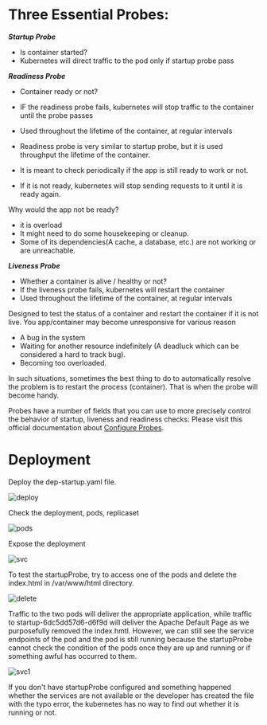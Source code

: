 # **Three Essential Probes:**

***Startup Probe***

- Is container started?
- Kubernetes will direct traffic to the pod only if startup probe pass

***Readiness Probe***

- Container ready or not?
- IF the readiness probe fails, kubernetes will stop traffic to the container until the probe passes
- Used throughout the lifetime of the container, at regular intervals

- Readiness probe is very similar to startup probe, but it is used throughput the lifetime of the container.
- It is meant to check periodically if the app is still ready to work or not.
- If it is not ready, kubernetes will stop sending requests to it until it is ready again.

Why would the app not be ready?

- it is overload
- It might need to do some housekeeping or cleanup.
- Some of its dependencies(A cache, a database, etc.) are not working or are unreachable.

***Liveness Probe***

- Whether a container is alive / healthy or not?
- If the liveness probe fails, kubernetes will restart the container
- Used throughout the lifetime of the container, at regular intervals

Designed to test the status of a container and restart the container if it is not live. You app/container may become unresponsive for various reason

- A bug in the system
- Waiting for another resource indefinitely (A deadluck which can be considered a hard to track bug).
- Becoming too overloaded.

In such situations, sometimes the best thing to do to automatically resolve the problem is to restart the process (container). That is when the probe will become handy.



Probes have a number of fields that you can use to more precisely control the behavior of startup, liveness and readiness checks: 
Please visit this official documentation about [Configure Probes](https://kubernetes.io/docs/tasks/configure-pod-container/configure-liveness-readiness-startup-probes/#configure-probes).


# **Deployment**

Deploy the dep-startup.yaml file.

![deploy](https://github.com/lherbeng/autoheal-blueprint/assets/72662912/cd344b44-ba95-4459-ba7a-dc4cedc5dc5e)

Check the deployment, pods, replicaset

![pods](https://github.com/lherbeng/autoheal-blueprint/assets/72662912/bc5add41-80b3-479e-a287-73cedba620ab)

Expose the deployment

![svc](https://github.com/lherbeng/autoheal-blueprint/assets/72662912/fa42566b-879e-4341-b2e7-92e30f3f9031)

To test the startupProbe, try to access one of the pods and delete the index.html in /var/www/html directory.

![delete](https://github.com/lherbeng/autoheal-blueprint/assets/72662912/d48a779a-24de-43a7-bc10-a05674f09824)

Traffic to the two pods will deliver the appropriate application, while traffic to startup-6dc5dd57d6-d6f9d will deliver the Apache Default Page as we purposefully removed the index.hmtl. However, we can still see the service endpoints of the pod and the pod is still running because the startupProbe cannot check the condition of the pods once they are up and running or if something awful has occurred to them.

![svc1](https://github.com/lherbeng/autoheal-blueprint/assets/72662912/d160d1f9-a765-45e6-ae09-79b523e00a24)


If you don't have startupProbe configured and something happened whether the services are not available or the developer has created the file with the typo error, the kubernetes has no way to find out whether it is running or not.
